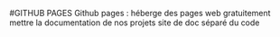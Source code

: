 #GITHUB PAGES
Github pages : héberge des pages web gratuitement
mettre la documentation de nos projets
site de doc séparé du code